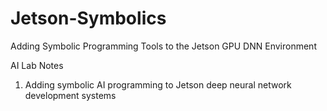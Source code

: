 # Jetson-Symbolics
Adding Symbolic Programming Tools to the Jetson GPU DNN Environment

AI Lab Notes
 1. Adding symbolic AI programming to Jetson deep neural network development systems
